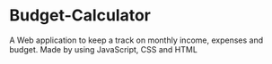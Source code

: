 # Budget-Calculator
A Web application to keep a track on monthly income, expenses and budget.
Made by using JavaScript, CSS and HTML
